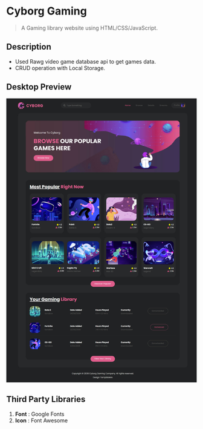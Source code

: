 # Cyborg Gaming

>A Gaming library website using HTML/CSS/JavaScript.

## Description

- Used Rawg video game database api to get games data.
- CRUD operation with Local Storage.

## Desktop Preview

![Desktop Preview](/assets/design/desktop-preview.png)

## Third Party Libraries
1. **Font** : Google Fonts
2. **Icon** : Font Awesome